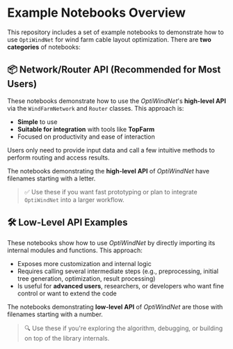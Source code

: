 # Example Notebooks Overview

This repository includes a set of example notebooks to demonstrate how to use `OptiWindNet` for wind farm cable layout optimization. There are **two categories** of notebooks:

## 📦 Network/Router API (Recommended for Most Users)

These notebooks demonstrate how to use the *OptiWindNet*'s **high-level API** via the `WindFarmNetwork` and `Router` classes. This approach is:

* **Simple** to use
* **Suitable for integration** with tools like **TopFarm**
* Focused on productivity and ease of interaction

Users only need to provide input data and call a few intuitive methods to perform routing and access results.

The notebooks demonstrating the **high-level API** of *OptiWindNet* have filenames starting with a letter.

> ✅ Use these if you want fast prototyping or plan to integrate `OptiWindNet` into a larger workflow.

## 🛠️ Low-Level API Examples

These notebooks show how to use *OptiWindNet* by directly importing its internal modules and functions. This approach:

* Exposes more customization and internal logic
* Requires calling several intermediate steps (e.g., preprocessing, initial tree generation, optimization, result processing)
* Is useful for **advanced users**, researchers, or developers who want fine control or want to extend the code

The notebooks demonstrating **low-level API** of *OptiWindNet* are those with filenames starting with a number.

> 🔍 Use these if you're exploring the algorithm, debugging, or building on top of the library internals.
